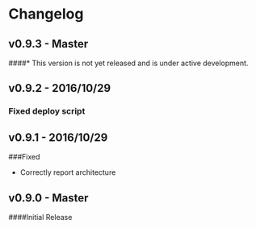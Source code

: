 # Changelog

## v0.9.3 - Master
####* This version is not yet released and is under active development.

## v0.9.2 - 2016/10/29

### Fixed deploy script

## v0.9.1 - 2016/10/29

###Fixed

  - Correctly report architecture

## v0.9.0 - Master

####Initial Release